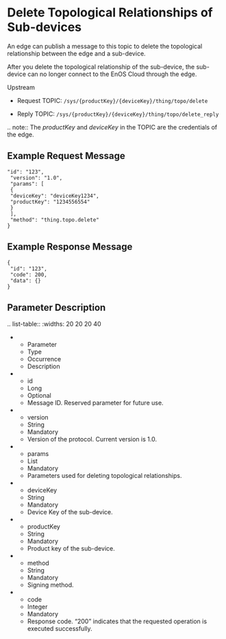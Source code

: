# Delete Topological Relationships of Sub-devices

An edge can publish a message to this topic to delete the topological relationship between the edge and a sub-device.

After you delete the topological relationship of the sub-device, the sub-device can no longer connect to the EnOS Cloud through the edge.

Upstream
- Request TOPIC: `/sys/{productKey}/{deviceKey}/thing/topo/delete`

- Reply TOPIC: `/sys/{productKey}/{deviceKey}/thing/topo/delete_reply`

.. note:: The *productKey* and *deviceKey* in the TOPIC are the credentials of the edge.

## Example Request Message

```
"id": "123",
 "version": "1.0",
 "params": [
 {
 "deviceKey": "deviceKey1234",
 "productKey": "1234556554"
 }
 ],
 "method": "thing.topo.delete"
}

```

## Example Response Message

```
{
 "id": "123",
 "code": 200,
 "data": {}
}

```

## Parameter Description

.. list-table::
   :widths: 20 20 20 40

   * - Parameter
     - Type
     - Occurrence
     - Description
   * - id
     - Long
     - Optional
     - Message ID. Reserved parameter for future use.
   * - version
     - String
     - Mandatory
     - Version of the protocol. Current version is 1.0.
   * - params
     - List
     - Mandatory
     - Parameters used for deleting topological relationships.
   * - deviceKey
     - String
     - Mandatory
     - Device Key of the sub-device.
   * - productKey
     - String
     - Mandatory
     - Product key of the sub-device.
   * - method
     - String
     - Mandatory
     - Signing method.
   * - code
     - Integer
     - Mandatory
     - Response code. &ldquo;200&rdquo; indicates that the requested operation is executed successfully.

<!--end-->
